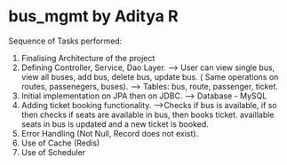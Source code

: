 # bus_mgmt by Aditya R

Sequence of Tasks performed:

1. Finalising Architecture of the project
2. Defining Controller, Service, Dao Layer.
--> User can view single bus, view all buses, add bus, delete bus, update bus. ( Same operations on routes, passenegers, buses).
--> Tables: bus, route, passenger, ticket.
3. Initial implementation on JPA then on JDBC.
--> Database - MySQL
4. Adding ticket booking functionality. 
-->Checks if bus is available, if so then checks if seats are available in bus, then books ticket. availlable seats in bus is updated and a new ticket is booked.
5. Error Handling (Not Null, Record does not exist).
5. Use of Cache (Redis)
6. Use of Scheduler
